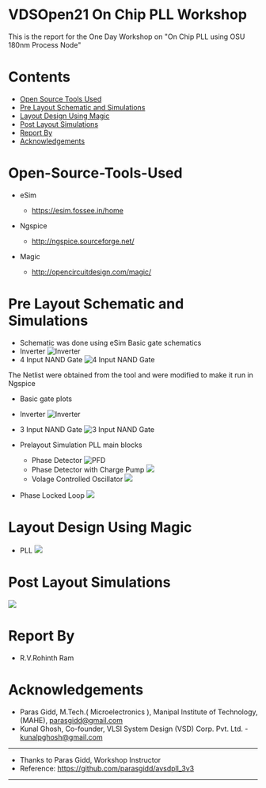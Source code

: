 # VDSOpen21 On Chip PLL Workshop

This is the report for the One Day Workshop on "On Chip PLL using OSU 180nm Process Node"

# Contents
- [Open Source Tools Used](#Open-Source-Tools-Used)
- [Pre Layout Schematic and Simulations](#Pre-Layout-Schematic-and-Simulations)
- [Layout Design Using Magic](#Layout-Design-Using-Magic)
- [Post Layout Simulations](#Post-Layout-Simulations)
- [Report By](#Report-By)
- [Acknowledgements](#Acknowledgements)


# Open-Source-Tools-Used

- eSim 
    - https://esim.fossee.in/home

- Ngspice
    - http://ngspice.sourceforge.net/


- Magic
    - http://opencircuitdesign.com/magic/
    

# Pre Layout Schematic and Simulations
- Schematic was done using eSim
 Basic gate schematics
 - Inverter
![Inverter](assets/inverter.png)
 - 4 Input NAND Gate
![4 Input NAND Gate](assets/nand401.png)

The Netlist were obtained from the tool and were modified to make it run in Ngspice
- Basic gate plots
 - Inverter
![Inverter](assets/pre_layout_plots/basic_gates/inverter.png)
 - 3 Input NAND Gate
![3 Input NAND Gate](assets/pre_layout_plots/basic_gates/nand301.png)


- Prelayout Simulation PLL main blocks
	- Phase Detector
	![PFD](assets/pre_layout_plots/pfd.png)
	- Phase Detector with Charge Pump
	![](assets/pre_layout_plots/pfd_with_cp.png)
	- Volage Controlled Oscillator
	![](assets/pre_layout_plots/vco.png)
	
- Phase Locked Loop
![](assets/pre_layout_plots/pll.png)

# Layout Design Using Magic
 - PLL
 ![](assets/layout/pll.png)
 

# Post Layout Simulations
 ![](assets/post_layout_plots/pll.png)


# Report By
- R.V.Rohinth Ram

# Acknowledgements
- Paras Gidd, M.Tech.( Microelectronics ), Manipal Institute of Technology,(MAHE), parasgidd@gmail.com
- Kunal Ghosh, Co-founder, VLSI System Design (VSD) Corp. Pvt. Ltd. - kunalpghosh@gmail.com

---
 * Thanks to Paras Gidd, Workshop Instructor
 * Reference: https://github.com/parasgidd/avsdpll_3v3
---

